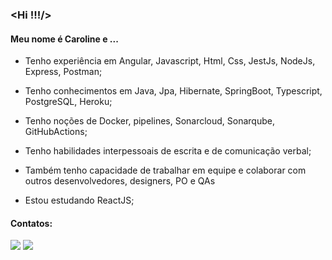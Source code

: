 ### <Hi !!!/>

#### Meu nome é Caroline e ...

- Tenho experiência em Angular, Javascript, Html, Css, JestJs, NodeJs, Express, Postman;

- Tenho conhecimentos em Java, Jpa, Hibernate, SpringBoot, Typescript, PostgreSQL, Heroku;

- Tenho noções de Docker, pipelines, Sonarcloud, Sonarqube, GitHubActions;

- Tenho habilidades interpessoais de escrita e de comunicação verbal;

- Também tenho capacidade de trabalhar em equipe e colaborar com outros desenvolvedores, designers, PO e QAs

- Estou estudando ReactJS;

#### Contatos:

<div>
  <a href="https://www.linkedin.com/in/caroline-de-souza-dallmann-448a98170/" target="_blank"><img src="https://img.shields.io/badge/-LinkedIn-%230077B5?style=for-the-badge&logo=linkedin&logoColor=white" target="_blank"></a>
  <a href = "mailto:carolinedallmann@gmail.com"><img src="https://img.shields.io/badge/Gmail-D14836?style=for-the-badge&logo=gmail&logoColor=white" target="_blank"></a>
 </div>
